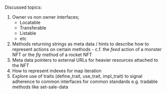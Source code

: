 Discussed topics:

1. Owner vs non owner interfaces;
   * Locatable
   * Transferable
   * Listable
   * etc
2. Methods returning strings as meta data / hints to describe how to represent actions on certain methods - c.f. the *feed* action of a monster NFT or the *fly* method of a rocket NFT
3. Meta data pointers to external URLs for heavier resources attached to the NFT
4. How to represent indexes for map iteration
5. Explore use of traits (define_trait, use_trait, impl_trait) to signal adherence to common interfaces for common standards e.g. tradable methods like set-sale-data
